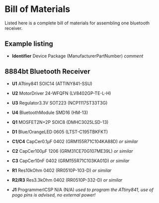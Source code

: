 # Bill of Materials

Listed here is a complete bill of materials for assembling one bluetooth receiver.

## Example listing

+ **Identifier** Device Package (ManufacturerPartNumber) _comment_

## 8884bt Bluetooth Receiver

+ **U1** ATtiny841 SOIC14 (ATTINY841-SSU)
+ **U2** MotorDriver 24-WFQFN (LV8402GP-TE-L-H)
+ **U3** Regulator3.3V SOT223 (NCP1117ST33T3G)
+ **U4** BluetoothModule SMD16 (HM-13)

+ **Q1** MOSFET2N+2P SOIC8 (DMHC3025LSD-13)

+ **D1** Blue/OrangeLED 0605 (LTST-C195TBKFKT)

+ **C1/C4** CapCer0.1µF 0402 (GRM155R71C104KA88D) _or similar_
+ **C2** CapCer100µF 1206 (GRM31CE70G107ME39L) _or similar_
+ **C3** CapCer10nF 0402 (GRM155R71C103KA01D) _or similar_

+ **R1** Res10kOhm 0402 (RR0510P-103-D) _or similar_
+ **R2/R3** Res3.3kOhm 0402 (RR0510P-332-D) _or similar_

+ **J1** ProgrammerICSP N/A (N/A) _used to program the ATtiny841, use of pogo pins is advised, no external power!_
